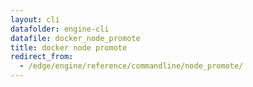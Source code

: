 ```yaml
---
layout: cli
datafolder: engine-cli
datafile: docker_node_promote
title: docker node promote
redirect_from:
  - /edge/engine/reference/commandline/node_promote/
---
```

<!--
This page is automatically generated from Docker's source code. If you want to
suggest a change to the text that appears here, open a ticket or pull request
in the source repository on GitHub:

https://github.com/docker/cli
-->
